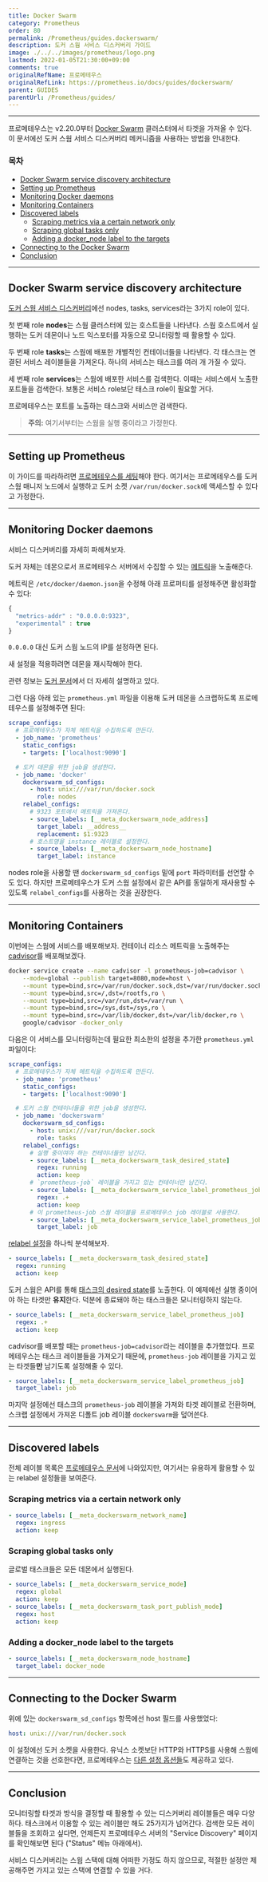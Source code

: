 ```yaml
---
title: Docker Swarm
category: Prometheus
order: 80
permalink: /Prometheus/guides.dockerswarm/
description: 도커 스웜 서비스 디스커버리 가이드
image: ./../../images/prometheus/logo.png
lastmod: 2022-01-05T21:30:00+09:00
comments: true
originalRefName: 프로메테우스
originalRefLink: https://prometheus.io/docs/guides/dockerswarm/
parent: GUIDES
parentUrl: /Prometheus/guides/
---
```


---

프로메테우스는 v2.20.0부터 [Docker Swarm](https://docs.docker.com/engine/swarm/) 클러스터에서 타겟을 가져올 수 있다. 이 문서에선 도커 스웜 서비스 디스커버리 메커니즘을 사용하는 방법을 안내한다.

### 목차

- [Docker Swarm service discovery architecture](#docker-swarm-service-discovery-architecture)
- [Setting up Prometheus](#setting-up-prometheus)
- [Monitoring Docker daemons](#monitoring-docker-daemons)
- [Monitoring Containers](#monitoring-containers)
- [Discovered labels](#discovered-labels)
  + [Scraping metrics via a certain network only](#scraping-metrics-via-a-certain-network-only)
  + [Scraping global tasks only](#scraping-global-tasks-only)
  + [Adding a docker_node label to the targets](#adding-a-docker_node-label-to-the-targets)
- [Connecting to the Docker Swarm](#connecting-to-the-docker-swarm)
- [Conclusion](#conclusion)

---

## Docker Swarm service discovery architecture

[도커 스웜 서비스 디스커버리](../configuration/#dockerswarm_sd_config)에선 nodes, tasks, services라는 3가지 role이 있다.

첫 번째 role **nodes**는 스웜 클러스터에 있는 호스트들을 나타낸다. 스웜 호스트에서 실행하는 도커 데몬이나 노드 익스포터를 자동으로 모니터링할 때 활용할 수 있다.

두 번째 role **tasks**는 스웜에 배포한 개별적인 컨테이너들을 나타낸다. 각 태스크는 연결된 서비스 레이블들을 가져온다. 하나의 서비스는 태스크를 여러 개 가질 수 있다.

세 번째 role **services**는 스웜에 배포한 서비스를 검색한다. 이때는 서비스에서 노출한 포트들을 검색한다. 보통은 서비스 role보단 태스크 role이 필요할 거다.

프로메테우스는 포트를 노출하는 태스크와 서비스만 검색한다.

> **주의:** 여기서부터는 스웜을 실행 중이라고 가정한다.

---

## Setting up Prometheus

이 가이드를 따라하려면 [프로메테우스를 세팅](../getting-started)해야 한다. 여기서는 프로메테우스를 도커 스웜 매니저 노드에서 실행하고 도커 소켓 `/var/run/docker.sock`에 액세스할 수 있다고 가정한다.

---

## Monitoring Docker daemons

서비스 디스커버리를 자세히 파헤쳐보자.

도커 자체는 데몬으로서 프로메테우스 서버에서 수집할 수 있는 [메트릭](https://docs.docker.com/config/daemon/prometheus/)을 노출해준다.

메트릭은 `/etc/docker/daemon.json`을 수정해 아래 프로퍼티를 설정해주면 활성화할 수 있다:

```js
{
  "metrics-addr" : "0.0.0.0:9323",
  "experimental" : true
}
```

`0.0.0.0` 대신 도커 스웜 노드의 IP를 설정하면 된다.

새 설정을 적용하려면 데몬을 재시작해야 한다.

관련 정보는 [도커 문서](https://docs.docker.com/config/daemon/prometheus/)에서 더 자세히 설명하고 있다.

그런 다음 아래 있는 `prometheus.yml` 파일을 이용해 도커 데몬을 스크랩하도록 프로메테우스를 설정해주면 된다:

```yaml
scrape_configs:
  # 프로메테우스가 자체 메트릭을 수집하도록 만든다.
  - job_name: 'prometheus'
    static_configs:
    - targets: ['localhost:9090']

  # 도커 데몬을 위한 job을 생성한다.
  - job_name: 'docker'
    dockerswarm_sd_configs:
      - host: unix:///var/run/docker.sock
        role: nodes
    relabel_configs:
      # 9323 포트에서 메트릭을 가져온다.
      - source_labels: [__meta_dockerswarm_node_address]
        target_label: __address__
        replacement: $1:9323
      # 호스트명을 instance 레이블로 설정한다.
      - source_labels: [__meta_dockerswarm_node_hostname]
        target_label: instance
```

nodes role을 사용할 땐 `dockerswarm_sd_configs` 밑에 `port` 파라미터를 선언할 수도 있다. 하지만 프로메테우스가 도커 스웜 설정에서 같은 API를 동일하게 재사용할 수 있도록 `relabel_configs`를 사용하는 것을 권장한다.

---

## Monitoring Containers

이번에는 스웜에 서비스를 배포해보자. 컨테이너 리소스 메트릭을 노출해주는 [cadvisor](https://github.com/google/cadvisor)를 배포해보겠다.

```sh
docker service create --name cadvisor -l prometheus-job=cadvisor \
    --mode=global --publish target=8080,mode=host \
    --mount type=bind,src=/var/run/docker.sock,dst=/var/run/docker.sock,ro \
    --mount type=bind,src=/,dst=/rootfs,ro \
    --mount type=bind,src=/var/run,dst=/var/run \
    --mount type=bind,src=/sys,dst=/sys,ro \
    --mount type=bind,src=/var/lib/docker,dst=/var/lib/docker,ro \
    google/cadvisor -docker_only
```

다음은 이 서비스를 모니터링하는데 필요한 최소한의 설정을 추가한 `prometheus.yml` 파일이다:

```yaml
scrape_configs:
  # 프로메테우스가 자체 메트릭을 수집하도록 만든다.
  - job_name: 'prometheus'
    static_configs:
    - targets: ['localhost:9090']

  # 도커 스웜 컨테이너들을 위한 job을 생성한다.
  - job_name: 'dockerswarm'
    dockerswarm_sd_configs:
      - host: unix:///var/run/docker.sock
        role: tasks
    relabel_configs:
      # 실행 중이여야 하는 컨테이너들만 남긴다.
      - source_labels: [__meta_dockerswarm_task_desired_state]
        regex: running
        action: keep
      # `prometheus-job` 레이블을 가지고 있는 컨테이너만 남긴다.
      - source_labels: [__meta_dockerswarm_service_label_prometheus_job]
        regex: .+
        action: keep
      # 이 prometheus-job 스웜 레이블을 프로메테우스 job 레이블로 사용한다.
      - source_labels: [__meta_dockerswarm_service_label_prometheus_job]
        target_label: job
```

[relabel 설정](../configuration#relabel_config)을 하나씩 분석해보자.

```yaml
- source_labels: [__meta_dockerswarm_task_desired_state]
  regex: running
  action: keep
```

도커 스웜은 API를 통해 [태스크의 desired state](https://docs.docker.com/engine/swarm/how-swarm-mode-works/swarm-task-states/)를 노출한다. 이 예제에선 실행 중이어야 하는 타겟만 **유지**한다. 덕분에 종료돼야 하는 태스크들은 모니터링하지 않는다.

```yaml
- source_labels: [__meta_dockerswarm_service_label_prometheus_job]
  regex: .+
  action: keep
```

cadvisor를 배포할 때는 `prometheus-job=cadvisor`라는 레이블을 추가했었다. 프로메테우스는 태스크 레이블들을 가져오기 때문에, `prometheus-job` 레이블을 가지고 있는 타겟들**만** 남기도록 설정해줄 수 있다.

```yaml
- source_labels: [__meta_dockerswarm_service_label_prometheus_job]
  target_label: job
```

마지막 설정에선 태스크의 `prometheus-job` 레이블을 가져와 타겟 레이블로 전환하며, 스크랩 설정에서 가져온 디폴트 job 레이블 `dockerswarm`을 덮어쓴다.

---

## Discovered labels

전체 레이블 목록은 [프로메테우스 문서](../configuration/#docker_sd_config)에 나와있지만, 여기서는 유용하게 활용할 수 있는 relabel 설정들을 보여준다.

### Scraping metrics via a certain network only

```yaml
- source_labels: [__meta_dockerswarm_network_name]
  regex: ingress
  action: keep
```

### Scraping global tasks only

글로벌 태스크들은 모든 데몬에서 실행된다.

```yaml
- source_labels: [__meta_dockerswarm_service_mode]
  regex: global
  action: keep
- source_labels: [__meta_dockerswarm_task_port_publish_mode]
  regex: host
  action: keep
```

### Adding a docker_node label to the targets

```yaml
- source_labels: [__meta_dockerswarm_node_hostname]
  target_label: docker_node
```

---

## Connecting to the Docker Swarm

위에 있는 `dockerswarm_sd_configs` 항목에선 host 필드를 사용했었다:

```yaml
host: unix:///var/run/docker.sock
```

이 설정에선 도커 소켓을 사용한다. 유닉스 소켓보단 HTTP와 HTTPS를 사용해 스웜에 연결하는 것을 선호한다면, 프로메테우스는 [다른 설정 옵션들](../configuration/#dockerswarm_sd_config)도 제공하고 있다.

---

## Conclusion

모니터링할 타겟과 방식을 결정할 때 활용할 수 있는 디스커버리 레이블들은 매우 다양하다. 태스크에서 이용할 수 있는 레이블만 해도 25가지가 넘어간다. 검색한 모든 레이블들을 조회하고 싶다면, 언제든지 프로메테우스 서버의 "Service Discovery" 페이지를 확인해보면 된다 ("Status" 메뉴 아래에서).

서비스 디스커버리는 스웜 스택에 대해 어떠한 가정도 하지 않으므로, 적절한 설정만 제공해주면 가지고 있는 스택에 연결할 수 있을 거다.